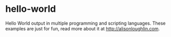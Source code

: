 hello-world
===========

Hello World output in multiple programming and scripting languages.  These examples are just for fun, 
read more about it at http://alisonloughlin.com.
